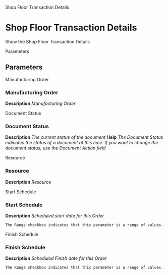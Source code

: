 
Shop Floor Transaction Details
# Shop Floor Transaction Details


Show the Shop Floor Transaction Details

Parameters
## Parameters


Manufacturing Order
### Manufacturing Order

**Description**
 *Manufacturing Order*

Document Status
### Document Status

**Description**
 *The current status of the document*
**Help**
 *The Document Status indicates the status of a document at this time.  If you want to change the document status, use the Document Action field*

Resource
### Resource

**Description**
 *Resource*

Start Schedule
### Start Schedule

**Description**
 *Scheduled start date for this Order*

```
The Range checkbox indicates that this parameter is a range of values.
```
Finish Schedule
### Finish Schedule

**Description**
 *Scheduled Finish date for this Order*

```
The Range checkbox indicates that this parameter is a range of values.
```